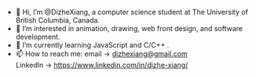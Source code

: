 - 👋 Hi, I’m @DizheXiang, a computer science student at The University of British Columbia, Canada.
- 👀 I’m interested in animation, drawing, web front design, and software development.
- 🌱 I’m currently learning JavaScript and C/C++ .
- 📫 How to reach me: email -> dizhexiang@gmail.com <br> LinkedIn -> https://www.linkedin.com/in/dizhe-xiang/

<!---
DizheXiang/DizheXiang is a ✨ special ✨ repository because its `README.md` (this file) appears on your GitHub profile.
You can click the Preview link to take a look at your changes.
--->
